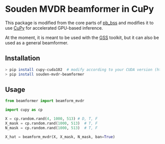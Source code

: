 # Souden MVDR beamformer in CuPy

This package is modified from the core parts of [pb_bss](https://github.com/fgnt/pb_bss) 
and modifies it to use [CuPy](https://github.com/cupy/cupy) for accelerated GPU-based inference.

At the moment, it is meant to be used with the [GSS](https://github.com/desh2608/gss) toolkit, 
but it can also be used as a general beamformer.

## Installation

```bash
> pip install cupy-cuda102  # modify according to your CUDA version (https://docs.cupy.dev/en/stable/install.html#installing-cupy)
> pip install souden-mvdr-beamformer
```

## Usage

```python
from beamformer import beamform_mvdr

import cupy as cp

X = cp.random.rand(4, 1000, 513) # D, T, F
X_mask = cp.random.rand(1000, 513)  # T, F
N_mask = cp.random.rand(1000, 513)  # T, F

X_hat = beamform_mvdr(X, X_mask, N_mask, ban=True)
```

